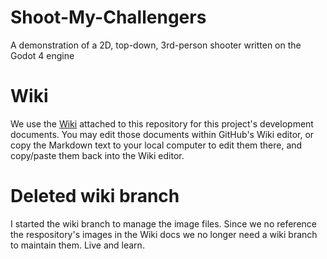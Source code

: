 # Shoot-My-Challengers
A demonstration of a 2D, top-down, 3rd-person shooter written on the Godot 4 engine

# Wiki
We use the [Wiki](https://github.com/BriarSMC/Shoot-My-Challengers/wiki) attached to this repository for this project's development documents. You may
edit those documents within GitHub's Wiki editor, or copy the  Markdown text to your local computer
to edit them there, and copy/paste them back into the Wiki editor.

# Deleted wiki branch

I started the wiki branch to manage the image files. Since we no reference the respository's images in the Wiki docs we no longer need a wiki branch
to maintain them. Live and learn.


